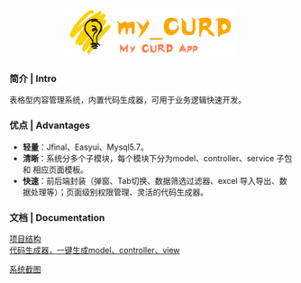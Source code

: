 <p align="center">
  <a href="https://github.com/qinyou/my_curd">
   <img alt="mycurd-Logo" src="./preview_img/gitlogo.png">
  </a>
</p>
 

### 简介 | Intro  

表格型内容管理系统，内置代码生成器，可用于业务逻辑快速开发。

### 优点 | Advantages  

- **轻量**：Jfinal、Easyui、Mysql5.7。
- **清晰**：系统分多个子模块，每个模块下分为model、controller、service 子包 和 相应页面模板。
- **快速**：前后端封装（弹窗、Tab切换、数据筛选过滤器、excel 导入导出、数据处理等）；页面级别权限管理、灵活的代码生成器。

### 文档 | Documentation
[项目结构](https://github.com/qinyou/my_curd/wiki/%E9%A1%B9%E7%9B%AE%E7%BB%93%E6%9E%84%E3%80%81%E4%BB%A3%E7%A0%81%E8%AF%B4%E6%98%8E)  
[代码生成器，一键生成model、controller、view](https://github.com/qinyou/my_curd/wiki/%E4%BB%A3%E7%A0%81%E7%94%9F%E6%88%90%E5%99%A8%E4%BD%BF%E7%94%A8%E6%96%B9%E6%B3%95)

[系统截图](https://github.com/qinyou/my_curd/wiki/%E7%B3%BB%E7%BB%9F%E6%88%AA%E5%9B%BE)
 

